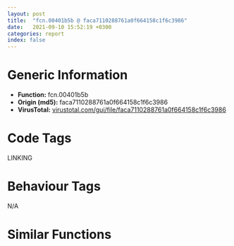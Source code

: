 ```yaml
---
layout: post
title:  "fcn.00401b5b @ faca7110288761a0f664158c1f6c3986"
date:   2021-09-10 15:52:19 +0300
categories: report
index: false
---
```


# Generic Information
- **Function:** fcn.00401b5b
- **Origin (md5):** faca7110288761a0f664158c1f6c3986
- **VirusTotal:** [virustotal.com/gui/file/faca7110288761a0f664158c1f6c3986][virustotal_ref]

# Code Tags
<span class="tag" id="LINKING">LINKING</span>


# Behaviour Tags
<span class="bhv-tag" id="na">N/A</span>

# Similar Functions
<script type="text/javascript" src="https://www.gstatic.com/charts/loader.js"></script>
<script type="text/javascript">

    google.charts.load('current', {'packages':['corechart']});
    google.charts.setOnLoadCallback(drawChart);

    function drawChart() {
    var data = new google.visualization.DataTable();
        data.addColumn('number', 'X');
        data.addColumn('number', 'Y');
        data.addColumn({type: 'string', role: 'tooltip', 'p': {'html': true}});
        data.addColumn({'type': 'string', 'role': 'style'});
        
        data.addRows([
    [59.12770462036133, 75.10598754882812, '<b><a href="/report/fcn.00401b5b@faca7110288761a0f664158c1f6c3986">fcn.00401b5b</a><br>@faca7110288761a0f664158c1f6c3986</b><br>push esi<br>mov esi, dword[esp+8]<br>push 0<br>and dword[esi], 0<br>call dword[sym.imp.KERNEL32.dll_GetModuleHandleA]<br>cmp word[eax], 0x5a4d<br>jne 0x401b86<br>mov ecx, dword[eax+0x3c]<br>test ecx, ecx<br>je 0x401b86<br>add eax, ecx<br>mov cl, byte[eax+0x1a]<br>mov byte[esi], cl<br>mov al, byte[eax+0x1b]<br>mov byte[esi+1], al<br>pop esi<br>ret <br><eoc> ', 'point { fill-color: #e0440e; }'],
[-46.35102844238281, 20.514562606811523, '<b><a href="/report/fcn.00622cce@7614e1bbe9b9fd3db78e405e68b1fab4">fcn.00622cce</a><br>@7614e1bbe9b9fd3db78e405e68b1fab4</b><br>push esi<br>mov esi, dword[esp+8]<br>push 0<br>and dword[esi], 0<br>call dword[sym.imp.KERNEL32.dll_GetModuleHandleA]<br>cmp word[eax], 0x5a4d<br>jne 0x622cf9<br>mov ecx, dword[eax+0x3c]<br>test ecx, ecx<br>je 0x622cf9<br>add eax, ecx<br>mov cl, byte[eax+0x1a]<br>mov byte[esi], cl<br>mov al, byte[eax+0x1b]<br>mov byte[esi+1], al<br>pop esi<br>ret <br><eoc> ', 'null'],
[37.996971130371094, 16.346641540527344, '<b><a href="/report/fcn.00401b03@48bb9a03c360009e9463dfd5be4e0ca0">fcn.00401b03</a><br>@48bb9a03c360009e9463dfd5be4e0ca0</b><br>push esi<br>mov esi, dword[esp+8]<br>push 0<br>and dword[esi], 0<br>call dword[sym.imp.KERNEL32.dll_GetModuleHandleA]<br>cmp word[eax], 0x5a4d<br>jne 0x401b2e<br>mov ecx, dword[eax+0x3c]<br>test ecx, ecx<br>je 0x401b2e<br>add eax, ecx<br>mov cl, byte[eax+0x1a]<br>mov byte[esi], cl<br>mov al, byte[eax+0x1b]<br>mov byte[esi+1], al<br>pop esi<br>ret <br><eoc> ', 'null'],
[-3.0005462169647217, 18.503976821899414, '<b><a href="/report/fcn.00401ba6@1c48774da6a3dd4bf3ea41716a332c61">fcn.00401ba6</a><br>@1c48774da6a3dd4bf3ea41716a332c61</b><br>push esi<br>mov esi, dword[esp+8]<br>push 0<br>and dword[esi], 0<br>call dword[sym.imp.KERNEL32.dll_GetModuleHandleA]<br>cmp word[eax], 0x5a4d<br>jne 0x401bd1<br>mov ecx, dword[eax+0x3c]<br>test ecx, ecx<br>je 0x401bd1<br>add eax, ecx<br>mov cl, byte[eax+0x1a]<br>mov byte[esi], cl<br>mov al, byte[eax+0x1b]<br>mov byte[esi+1], al<br>pop esi<br>ret <br><eoc> ', 'null'],
[74.73518371582031, -62.7381706237793, '<b><a href="/report/fcn.00401b03@cbc200f66cbffbddf5df52f7c0da283a">fcn.00401b03</a><br>@cbc200f66cbffbddf5df52f7c0da283a</b><br>push esi<br>mov esi, dword[esp+8]<br>push 0<br>and dword[esi], 0<br>call dword[sym.imp.KERNEL32.dll_GetModuleHandleA]<br>cmp word[eax], 0x5a4d<br>jne 0x401b2e<br>mov ecx, dword[eax+0x3c]<br>test ecx, ecx<br>je 0x401b2e<br>add eax, ecx<br>mov cl, byte[eax+0x1a]<br>mov byte[esi], cl<br>mov al, byte[eax+0x1b]<br>mov byte[esi+1], al<br>pop esi<br>ret <br><eoc> ', 'null'],
[-33.420841217041016, 94.7436294555664, '<b><a href="/report/fcn.00401b03@96146d48f33d2b81d37cf455f4bd8c4b">fcn.00401b03</a><br>@96146d48f33d2b81d37cf455f4bd8c4b</b><br>push esi<br>mov esi, dword[esp+8]<br>push 0<br>and dword[esi], 0<br>call dword[sym.imp.KERNEL32.dll_GetModuleHandleA]<br>cmp word[eax], 0x5a4d<br>jne 0x401b2e<br>mov ecx, dword[eax+0x3c]<br>test ecx, ecx<br>je 0x401b2e<br>add eax, ecx<br>mov cl, byte[eax+0x1a]<br>mov byte[esi], cl<br>mov al, byte[eax+0x1b]<br>mov byte[esi+1], al<br>pop esi<br>ret <br><eoc> ', 'null'],
[21.820573806762695, 51.80333709716797, '<b><a href="/report/fcn.004f6e1e@a9a3c47f5c08fef0f0f69b66c17916ac">fcn.004f6e1e</a><br>@a9a3c47f5c08fef0f0f69b66c17916ac</b><br>push esi<br>mov esi, dword[esp+8]<br>push 0<br>and dword[esi], 0<br>call dword[sym.imp.KERNEL32.dll_GetModuleHandleA]<br>cmp word[eax], 0x5a4d<br>jne 0x4f6e49<br>mov ecx, dword[eax+0x3c]<br>test ecx, ecx<br>je 0x4f6e49<br>add eax, ecx<br>mov cl, byte[eax+0x1a]<br>mov byte[esi], cl<br>mov al, byte[eax+0x1b]<br>mov byte[esi+1], al<br>pop esi<br>ret <br><eoc> ', 'null'],
[13.83194637298584, -17.28195571899414, '<b><a href="/report/fcn.0065a206@bcba729302fe28f65deb2b102a06324a">fcn.0065a206</a><br>@bcba729302fe28f65deb2b102a06324a</b><br>push esi<br>mov esi, dword[esp+8]<br>push 0<br>and dword[esi], 0<br>call dword[sym.imp.KERNEL32.dll_GetModuleHandleA]<br>cmp word[eax], 0x5a4d<br>jne 0x65a231<br>mov ecx, dword[eax+0x3c]<br>test ecx, ecx<br>je 0x65a231<br>add eax, ecx<br>mov cl, byte[eax+0x1a]<br>mov byte[esi], cl<br>mov al, byte[eax+0x1b]<br>mov byte[esi+1], al<br>pop esi<br>ret <br><eoc> ', 'null'],
[-26.549962997436523, -146.89170837402344, '<b><a href="/report/fcn.0063bf2b@75a81a00c053b64d459385e4a0825aec">fcn.0063bf2b</a><br>@75a81a00c053b64d459385e4a0825aec</b><br>push esi<br>mov esi, dword[esp+8]<br>push 0<br>and dword[esi], 0<br>call dword[sym.imp.KERNEL32.dll_GetModuleHandleA]<br>cmp word[eax], 0x5a4d<br>jne 0x63bf56<br>mov ecx, dword[eax+0x3c]<br>test ecx, ecx<br>je 0x63bf56<br>add eax, ecx<br>mov cl, byte[eax+0x1a]<br>mov byte[esi], cl<br>mov al, byte[eax+0x1b]<br>mov byte[esi+1], al<br>pop esi<br>ret <br><eoc> ', 'null'],
[14.32219123840332, -93.12294006347656, '<b><a href="/report/fcn.004f6e1e@ef3a0211d1ddb224667e2aa0d915337b">fcn.004f6e1e</a><br>@ef3a0211d1ddb224667e2aa0d915337b</b><br>push esi<br>mov esi, dword[esp+8]<br>push 0<br>and dword[esi], 0<br>call dword[sym.imp.KERNEL32.dll_GetModuleHandleA]<br>cmp word[eax], 0x5a4d<br>jne 0x4f6e49<br>mov ecx, dword[eax+0x3c]<br>test ecx, ecx<br>je 0x4f6e49<br>add eax, ecx<br>mov cl, byte[eax+0x1a]<br>mov byte[esi], cl<br>mov al, byte[eax+0x1b]<br>mov byte[esi+1], al<br>pop esi<br>ret <br><eoc> ', 'null'],
[-88.70391845703125, -56.198631286621094, '<b><a href="/report/fcn.004a71c2@3e981d1767f44f5fe2446a49ffe52f4e">fcn.004a71c2</a><br>@3e981d1767f44f5fe2446a49ffe52f4e</b><br>push esi<br>mov esi, dword[esp+8]<br>push 0<br>and dword[esi], 0<br>call dword[sym.imp.KERNEL32.dll_GetModuleHandleA]<br>cmp word[eax], 0x5a4d<br>jne 0x4a71ed<br>mov ecx, dword[eax+0x3c]<br>test ecx, ecx<br>je 0x4a71ed<br>add eax, ecx<br>mov cl, byte[eax+0x1a]<br>mov byte[esi], cl<br>mov al, byte[eax+0x1b]<br>mov byte[esi+1], al<br>pop esi<br>ret <br><eoc> ', 'null'],
[-146.52682495117188, -16.463027954101562, '<b><a href="/report/fcn.004043b6@d4e56c7d970c209a3a2b3c4b4cc5e586">fcn.004043b6</a><br>@d4e56c7d970c209a3a2b3c4b4cc5e586</b><br>push esi<br>mov esi, dword[esp+8]<br>push 0<br>and dword[esi], 0<br>call dword[sym.imp.KERNEL32.dll_GetModuleHandleA]<br>cmp word[eax], 0x5a4d<br>jne 0x4043e1<br>mov ecx, dword[eax+0x3c]<br>test ecx, ecx<br>je 0x4043e1<br>add eax, ecx<br>mov cl, byte[eax+0x1a]<br>mov byte[esi], cl<br>mov al, byte[eax+0x1b]<br>mov byte[esi+1], al<br>pop esi<br>ret <br><eoc> ', 'null'],
[32.5679931640625, -54.27699661254883, '<b><a href="/report/fcn.00401b03@7dd153bad1771b9e8d5266a341ebf949">fcn.00401b03</a><br>@7dd153bad1771b9e8d5266a341ebf949</b><br>push esi<br>mov esi, dword[esp+8]<br>push 0<br>and dword[esi], 0<br>call dword[sym.imp.KERNEL32.dll_GetModuleHandleA]<br>cmp word[eax], 0x5a4d<br>jne 0x401b2e<br>mov ecx, dword[eax+0x3c]<br>test ecx, ecx<br>je 0x401b2e<br>add eax, ecx<br>mov cl, byte[eax+0x1a]<br>mov byte[esi], cl<br>mov al, byte[eax+0x1b]<br>mov byte[esi+1], al<br>pop esi<br>ret <br><eoc> ', 'null'],
[-19.707868576049805, 53.742347717285156, '<b><a href="/report/fcn.00401b03@eac1782291736df208e1220cf8c38a7c">fcn.00401b03</a><br>@eac1782291736df208e1220cf8c38a7c</b><br>push esi<br>mov esi, dword[esp+8]<br>push 0<br>and dword[esi], 0<br>call dword[sym.imp.KERNEL32.dll_GetModuleHandleA]<br>cmp word[eax], 0x5a4d<br>jne 0x401b2e<br>mov ecx, dword[eax+0x3c]<br>test ecx, ecx<br>je 0x401b2e<br>add eax, ecx<br>mov cl, byte[eax+0x1a]<br>mov byte[esi], cl<br>mov al, byte[eax+0x1b]<br>mov byte[esi+1], al<br>pop esi<br>ret <br><eoc> ', 'null'],
[98.0304183959961, -8.901756286621094, '<b><a href="/report/fcn.00594993@009ea4ad185ccb9becba67b3b2163e8b">fcn.00594993</a><br>@009ea4ad185ccb9becba67b3b2163e8b</b><br>push esi<br>mov esi, dword[esp+8]<br>push 0<br>and dword[esi], 0<br>call dword[sym.imp.KERNEL32.dll_GetModuleHandleA]<br>cmp word[eax], 0x5a4d<br>jne 0x5949be<br>mov ecx, dword[eax+0x3c]<br>test ecx, ecx<br>je 0x5949be<br>add eax, ecx<br>mov cl, byte[eax+0x1a]<br>mov byte[esi], cl<br>mov al, byte[eax+0x1b]<br>mov byte[esi+1], al<br>pop esi<br>ret <br><eoc> ', 'null'],
[-74.94322204589844, -10.584480285644531, '<b><a href="/report/fcn.004fe6e6@557dcbbf2711fedc520328fbbc657056">fcn.004fe6e6</a><br>@557dcbbf2711fedc520328fbbc657056</b><br>push esi<br>mov esi, dword[esp+8]<br>push 0<br>and dword[esi], 0<br>call dword[sym.imp.KERNEL32.dll_GetModuleHandleA]<br>cmp word[eax], 0x5a4d<br>jne 0x4fe711<br>mov ecx, dword[eax+0x3c]<br>test ecx, ecx<br>je 0x4fe711<br>add eax, ecx<br>mov cl, byte[eax+0x1a]<br>mov byte[esi], cl<br>mov al, byte[eax+0x1b]<br>mov byte[esi+1], al<br>pop esi<br>ret <br><eoc> ', 'null'],
[13.189801216125488, 94.46598052978516, '<b><a href="/report/fcn.0069da46@0fb0e1c162f9df68f5d89a2b2a71a217">fcn.0069da46</a><br>@0fb0e1c162f9df68f5d89a2b2a71a217</b><br>push esi<br>mov esi, dword[esp+8]<br>push 0<br>and dword[esi], 0<br>call dword[sym.imp.KERNEL32.dll_GetModuleHandleA]<br>cmp word[eax], 0x5a4d<br>jne 0x69da71<br>mov ecx, dword[eax+0x3c]<br>test ecx, ecx<br>je 0x69da71<br>add eax, ecx<br>mov cl, byte[eax+0x1a]<br>mov byte[esi], cl<br>mov al, byte[eax+0x1b]<br>mov byte[esi+1], al<br>pop esi<br>ret <br><eoc> ', 'null'],
[-95.4760513305664, 27.107952117919922, '<b><a href="/report/fcn.00401b03@8912a6bd1add3d8b86feb51a00252709">fcn.00401b03</a><br>@8912a6bd1add3d8b86feb51a00252709</b><br>push esi<br>mov esi, dword[esp+8]<br>push 0<br>and dword[esi], 0<br>call dword[sym.imp.KERNEL32.dll_GetModuleHandleA]<br>cmp word[eax], 0x5a4d<br>jne 0x401b2e<br>mov ecx, dword[eax+0x3c]<br>test ecx, ecx<br>je 0x401b2e<br>add eax, ecx<br>mov cl, byte[eax+0x1a]<br>mov byte[esi], cl<br>mov al, byte[eax+0x1b]<br>mov byte[esi+1], al<br>pop esi<br>ret <br><eoc> ', 'null'],
[-25.615602493286133, -12.276917457580566, '<b><a href="/report/fcn.005d2686@36725a4ae161c6e8a09f5f34ebd6f2e0">fcn.005d2686</a><br>@36725a4ae161c6e8a09f5f34ebd6f2e0</b><br>push esi<br>mov esi, dword[esp+8]<br>push 0<br>and dword[esi], 0<br>call dword[sym.imp.KERNEL32.dll_GetModuleHandleA]<br>cmp word[eax], 0x5a4d<br>jne 0x5d26b1<br>mov ecx, dword[eax+0x3c]<br>test ecx, ecx<br>je 0x5d26b1<br>add eax, ecx<br>mov cl, byte[eax+0x1a]<br>mov byte[esi], cl<br>mov al, byte[eax+0x1b]<br>mov byte[esi+1], al<br>pop esi<br>ret <br><eoc> ', 'null'],
[-8.491095542907715, -52.33330154418945, '<b><a href="/report/fcn.00401b03@ea9c1e2eeb951a8e6185c6674c228f98">fcn.00401b03</a><br>@ea9c1e2eeb951a8e6185c6674c228f98</b><br>push esi<br>mov esi, dword[esp+8]<br>push 0<br>and dword[esi], 0<br>call dword[sym.imp.KERNEL32.dll_GetModuleHandleA]<br>cmp word[eax], 0x5a4d<br>jne 0x401b2e<br>mov ecx, dword[eax+0x3c]<br>test ecx, ecx<br>je 0x401b2e<br>add eax, ecx<br>mov cl, byte[eax+0x1a]<br>mov byte[esi], cl<br>mov al, byte[eax+0x1b]<br>mov byte[esi+1], al<br>pop esi<br>ret <br><eoc> ', 'null'],
[76.71868133544922, 33.1572265625, '<b><a href="/report/fcn.00597803@140d3779c34998b2115004c062b02ca8">fcn.00597803</a><br>@140d3779c34998b2115004c062b02ca8</b><br>push esi<br>mov esi, dword[esp+8]<br>push 0<br>and dword[esi], 0<br>call dword[sym.imp.KERNEL32.dll_GetModuleHandleA]<br>cmp word[eax], 0x5a4d<br>jne 0x59782e<br>mov ecx, dword[eax+0x3c]<br>test ecx, ecx<br>je 0x59782e<br>add eax, ecx<br>mov cl, byte[eax+0x1a]<br>mov byte[esi], cl<br>mov al, byte[eax+0x1b]<br>mov byte[esi+1], al<br>pop esi<br>ret <br><eoc> ', 'null'],
[55.98838806152344, -18.793231964111328, '<b><a href="/report/fcn.0051ecee@da37d90419c1292c0f16cbfd1f66402d">fcn.0051ecee</a><br>@da37d90419c1292c0f16cbfd1f66402d</b><br>push esi<br>mov esi, dword[esp+8]<br>push 0<br>and dword[esi], 0<br>call dword[sym.imp.KERNEL32.dll_GetModuleHandleA]<br>cmp word[eax], 0x5a4d<br>jne 0x51ed19<br>mov ecx, dword[eax+0x3c]<br>test ecx, ecx<br>je 0x51ed19<br>add eax, ecx<br>mov cl, byte[eax+0x1a]<br>mov byte[esi], cl<br>mov al, byte[eax+0x1b]<br>mov byte[esi+1], al<br>pop esi<br>ret <br><eoc> ', 'null'],
[-39.98870849609375, -85.19729614257812, '<b><a href="/report/fcn.00401b03@03566ca6c146fb1f8bfbce50f19cbb41">fcn.00401b03</a><br>@03566ca6c146fb1f8bfbce50f19cbb41</b><br>push esi<br>mov esi, dword[esp+8]<br>push 0<br>and dword[esi], 0<br>call dword[sym.imp.KERNEL32.dll_GetModuleHandleA]<br>cmp word[eax], 0x5a4d<br>jne 0x401b2e<br>mov ecx, dword[eax+0x3c]<br>test ecx, ecx<br>je 0x401b2e<br>add eax, ecx<br>mov cl, byte[eax+0x1a]<br>mov byte[esi], cl<br>mov al, byte[eax+0x1b]<br>mov byte[esi+1], al<br>pop esi<br>ret <br><eoc> ', 'null'],
[-48.166221618652344, -42.64924621582031, '<b><a href="/report/fcn.005acc8b@4e8d6f73c8261716f687f8d06429ef4d">fcn.005acc8b</a><br>@4e8d6f73c8261716f687f8d06429ef4d</b><br>push esi<br>mov esi, dword[esp+8]<br>push 0<br>and dword[esi], 0<br>call dword[sym.imp.KERNEL32.dll_GetModuleHandleA]<br>cmp word[eax], 0x5a4d<br>jne 0x5accb6<br>mov ecx, dword[eax+0x3c]<br>test ecx, ecx<br>je 0x5accb6<br>add eax, ecx<br>mov cl, byte[eax+0x1a]<br>mov byte[esi], cl<br>mov al, byte[eax+0x1b]<br>mov byte[esi+1], al<br>pop esi<br>ret <br><eoc> ', 'null'],
[-64.17593383789062, 59.244911193847656, '<b><a href="/report/fcn.00401b03@8a08237568bc7b1a4e9813b2af535d73">fcn.00401b03</a><br>@8a08237568bc7b1a4e9813b2af535d73</b><br>push esi<br>mov esi, dword[esp+8]<br>push 0<br>and dword[esi], 0<br>call dword[sym.imp.KERNEL32.dll_GetModuleHandleA]<br>cmp word[eax], 0x5a4d<br>jne 0x401b2e<br>mov ecx, dword[eax+0x3c]<br>test ecx, ecx<br>je 0x401b2e<br>add eax, ecx<br>mov cl, byte[eax+0x1a]<br>mov byte[esi], cl<br>mov al, byte[eax+0x1b]<br>mov byte[esi+1], al<br>pop esi<br>ret <br><eoc> ', 'null'],
[-103.1404800415039, 109.64347839355469, '<b><a href="/report/fcn.005d2686@4179b381a87b74dcd140154f9010ef86">fcn.005d2686</a><br>@4179b381a87b74dcd140154f9010ef86</b><br>push esi<br>mov esi, dword[esp+8]<br>push 0<br>and dword[esi], 0<br>call dword[sym.imp.KERNEL32.dll_GetModuleHandleA]<br>cmp word[eax], 0x5a4d<br>jne 0x5d26b1<br>mov ecx, dword[eax+0x3c]<br>test ecx, ecx<br>je 0x5d26b1<br>add eax, ecx<br>mov cl, byte[eax+0x1a]<br>mov byte[esi], cl<br>mov al, byte[eax+0x1b]<br>mov byte[esi+1], al<br>pop esi<br>ret <br><eoc> ', 'null'],

        ]);

    var options = {
        title: 'Similarity Plot',
        legend: 'none',
        colors: ['#dedbd9', '#e6693e', '#ec8f6e', '#f3b49f', '#f6c7b6'],
        tooltip: {isHtml: true, trigger: 'both'},
        explorer: {
        actions: ["dragToZoom", "rightClickToReset"],
        },
        chartArea: {
        width: '80%',
        height: '80%'
        },
        width: '100%',
        height: '100%'
    };

    var chart = new google.visualization.ScatterChart(document.getElementById('chart_div'));

    chart.draw(data, options);
    }
    
</script>


<div id="chart_div" style="width: 100%px; height: 100%;"></div>

# Disassembled Code
{% highlight nasm %}

push esi
mov esi, dword[esp+8]
push 0
and dword[esi], 0
call dword[sym.imp.KERNEL32.dll_GetModuleHandleA]
cmp word[eax], 0x5a4d
jne 0x401b86
mov ecx, dword[eax+0x3c]
test ecx, ecx
je 0x401b86
add eax, ecx
mov cl, byte[eax+0x1a]
mov byte[esi], cl
mov al, byte[eax+0x1b]
mov byte[esi+1], al
pop esi
ret

{% endhighlight %}

[virustotal_ref]: https://www.virustotal.com/gui/file/faca7110288761a0f664158c1f6c3986